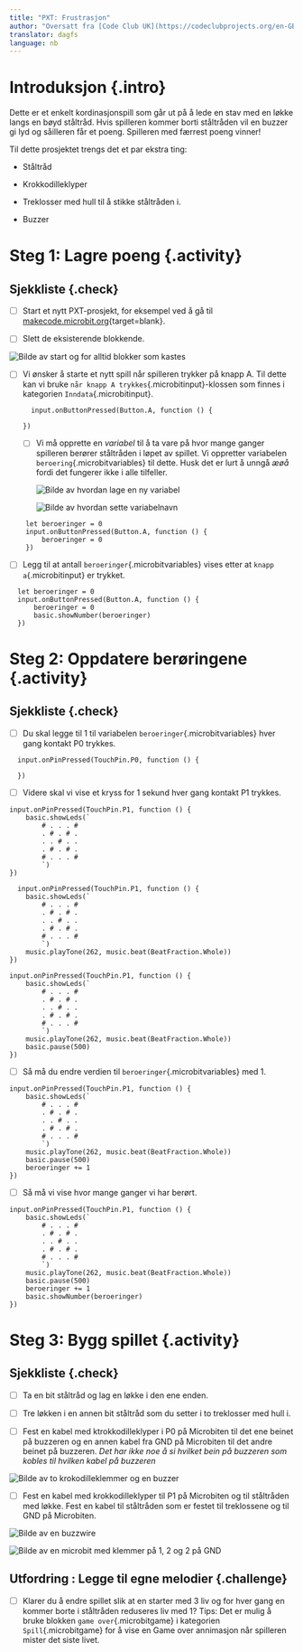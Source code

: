 ```yaml
---
title: "PXT: Frustrasjon"
author: "Oversatt fra [Code Club UK](https://codeclubprojects.org/en-GB/microbit/frustration/)"
translator: dagfs
language: nb
---
```



# Introduksjon {.intro}

Dette er et enkelt kordinasjonspill som går ut på å lede en stav med en løkke
langs en bøyd ståltråd. Hvis spilleren kommer borti ståltråden vil en buzzer gi
lyd og såilleren får et poeng. Spilleren med færrest poeng vinner!

Til dette prosjektet trengs det et par ekstra ting:

- Ståltråd

- Krokkodilleklyper

- Treklosser med hull til å stikke ståltråden i.

- Buzzer


# Steg 1: Lagre poeng {.activity}

## Sjekkliste {.check}

- [ ] Start et nytt PXT-prosjekt, for eksempel ved å gå til
  [makecode.microbit.org](https://makecode.microbit.org/?lang=no){target=blank}.

- [ ] Slett de eksisterende blokkende.

![Bilde av start og for alltid blokker som kastes](slett_standard_blokker.png)

- [ ] Vi ønsker å starte et nytt spill når spilleren trykker på knapp A. Til
  dette kan vi bruke `når knapp A trykkes`{.microbitinput}-klossen som finnes i kategorien
  `Inndata`{.microbitinput}.

  ```microbit
    input.onButtonPressed(Button.A, function () {

  })
  ```

  - [ ] Vi må opprette en *variabel* til å ta vare på hvor mange ganger
    spilleren berører ståltråden i løpet av spillet. Vi oppretter variabelen
    `beroering`{.microbitvariables} til dette. Husk det er lurt å unngå *æøå* fordi det fungerer
    ikke i alle tilfeller.

    ![Bilde av hvordan lage en ny variabel](lag_variabel_beroeringer.png)

    ![Bilde av hvordan sette variabelnavn](lag_variabel_beroeringer2.png)

```microbit
    let beroeringer = 0
    input.onButtonPressed(Button.A, function () {
        beroeringer = 0
    })
  ```

  - [ ] Legg til at antall `beroeringer`{.microbitvariables} vises etter at `knapp a`{.microbitinput} er trykket.

```microbit
  let beroeringer = 0
  input.onButtonPressed(Button.A, function () {
      beroeringer = 0
      basic.showNumber(beroeringer)
  })
```


# Steg 2: Oppdatere berøringene {.activity}

## Sjekkliste {.check}

- [ ] Du skal legge til 1 til variabelen `beroeringer`{.microbitvariables} hver gang kontakt P0
  trykkes.

```microbit
  input.onPinPressed(TouchPin.P0, function () {

  })
```

- [ ] Videre skal vi vise et kryss for 1 sekund hver gang kontakt P1 trykkes.

```microbit
input.onPinPressed(TouchPin.P1, function () {
    basic.showLeds(`
        # . . . #
        . # . # .
        . . # . .
        . # . # .
        # . . . #
        `)
})
```

```microbit
  input.onPinPressed(TouchPin.P1, function () {
    basic.showLeds(`
        # . . . #
        . # . # .
        . . # . .
        . # . # .
        # . . . #
        `)
    music.playTone(262, music.beat(BeatFraction.Whole))
})
```

```microbit
input.onPinPressed(TouchPin.P1, function () {
    basic.showLeds(`
        # . . . #
        . # . # .
        . . # . .
        . # . # .
        # . . . #
        `)
    music.playTone(262, music.beat(BeatFraction.Whole))
    basic.pause(500)
})
```

- [ ] Så må du endre verdien til `beroeringer`{.microbitvariables} med 1.

```microbit
input.onPinPressed(TouchPin.P1, function () {
    basic.showLeds(`
        # . . . #
        . # . # .
        . . # . .
        . # . # .
        # . . . #
        `)
    music.playTone(262, music.beat(BeatFraction.Whole))
    basic.pause(500)
    beroeringer += 1
})
```

- [ ] Så må vi vise hvor mange ganger vi har berørt.

```microbit
input.onPinPressed(TouchPin.P1, function () {
    basic.showLeds(`
        # . . . #
        . # . # .
        . . # . .
        . # . # .
        # . . . #
        `)
    music.playTone(262, music.beat(BeatFraction.Whole))
    basic.pause(500)
    beroeringer += 1
    basic.showNumber(beroeringer)
})
```


# Steg 3: Bygg spillet {.activity}

## Sjekkliste {.check}

- [ ] Ta en bit ståltråd og lag en løkke i den ene enden.

- [ ] Tre løkken i en annen bit ståltråd som du setter i to treklosser med hull
  i.

- [ ] Fest en kabel med ktrokkodilleklyper i P0 på Microbiten til det ene
  beinet på buzzeren og en annen kabel fra GND på Microbiten til det andre
  beinet på buzzeren. *Det har ikke noe å si hvilket bein på buzzeren som
  kobles til hvilken kabel på buzzeren*

![Bilde av to krokodilleklemmer og en buzzer](buzzer.png)

- [ ] Fest en kabel med krokkodilleklyper til P1 på Microbiten og til
  ståltråden med løkke. Fest en kabel til ståltråden som er festet til
  treklossene og til GND på Microbiten.

![Bilde av en buzzwire](buzzwire.png)

![Bilde av en microbit med klemmer på 1, 2 og 2 på GND](microbit.png)

## Utfordring : Legge til egne melodier {.challenge}

- [ ] Klarer du å endre spillet slik at en starter med 3 liv og for hver gang en
  kommer borte i ståltråden reduseres liv med 1? Tips: Det er mulig å bruke
  blokken `game over`{.microbitgame} i kategorien `Spill`{.microbitgame} for å vise en Game over annimasjon
  når spilleren mister det siste livet.
